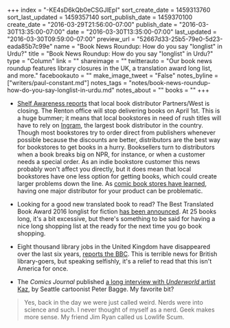 +++
index = "-KE4sD6kQb0eCSGJlEpI"
sort_create_date = 1459313760
sort_last_updated = 1459357140
sort_publish_date = 1459370100
create_date = "2016-03-29T21:56:00-07:00"
publish_date = "2016-03-30T13:35:00-07:00"
date = "2016-03-30T13:35:00-07:00"
last_updated = "2016-03-30T09:59:00-07:00"
preview_url = "52667d33-25b5-79e0-5d23-eada85b7c99e"
name = "Book News Roundup: How do you say \"longlist\" in Urdu?"
title = "Book News Roundup: How do you say \"longlist\" in Urdu?"
type = "Column"
link = ""
shareimage = ""
twitterauto = "Our book news roundup features library closures in the UK, a translation award long list, and more."
facebookauto = ""
make_image_tweet = "False"
notes_byline = ["writers/paul-constant.md"]
notes_tags = "notes/book-news-roundup-how-do-you-say-longlist-in-urdu.md"
notes_about = ""
books = ""
+++
* [Shelf Awareness reports](http://www.shelf-awareness.com/issue.html?issue=2721#m31965) that local book distributor Partners/West is closing. The Renton office will stop delivering books on April 1st. This is a huge bummer; it means that local bookstores in need of rush titles will have to rely on [Ingram](http://www.ingramcontent.com/), the largest book distributor in the country. Though most bookstores try to order direct from publishers whenever possible because the discounts are better, distributors are the best way for bookstores to get books in a hurry. Booksellers turn to distributors when a book breaks big on NPR, for instance, or when a customer needs a special order. As an indie bookstore customer this news probably won't affect you directly, but it does mean that local bookstores have one less option for getting books, which could create larger problems down the line. As [comic book stores have learned](http://seattlereviewofbooks.com/notes/2015/12/24/thursday-comics-hangover-bringing-the-fire/), having one major distributor for your product can be problematic.

* Looking for a good new translated book to read? The Best Translated Book Award 2016 longlist for fiction [has been announced](http://translationista.net/2016/03/best-translated-book-award-2016-fiction-longlist.html). At 25 books long, it's a bit excessive, but there's something to be said for having a nice long shopping list at the ready for the next time you go book shopping.

* Eight thousand library jobs in the United Kingdom have disappeared over the last six years, [reports the BBC](http://www.bbc.com/news/uk-england-35707956). This is terrible news for British library-goers, but speaking selfishly, it's a relief to read that this isn't America for once.

* The *Comics Journal* published [a long interview with *Underworld* artist Kaz](http://www.tcj.com/kaz-interview-by-peter-bagge-for-tcj/), by Seattle cartoonist Peter Bagge. My favorite bit?

<blockquote>Yes, back in the day we were just called weird. Nerds were into science and such. I never thought of myself as a nerd. Geek makes more sense. My friend Jim Ryan called us Lowlife Scum.</blockquote>
